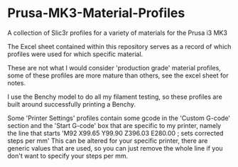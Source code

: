 # Prusa-MK3-Material-Profiles
A collection of Slic3r profiles for a variety of materials for the Prusa i3 MK3

The Excel sheet contained within this repository serves as a record of which profiles were used for which specific material. 

These are not what I would consider 'production grade' material profiles, some of these profiles are more mature than others, see the excel sheet for notes. 

I use the Benchy model to do all my filament testing, so these profiles are built around successfully printing a Benchy.

Some 'Printer Settings' profiles contain some gcode in the 'Custom G-code' section and the 'Start G-code' box that are specific to my printer, namely the line that starts 'M92 X99.65 Y99.90 Z396.03 E280.00 ; sets corrected steps per mm' This can be altered for your specific printer, there are generic values that are used, so you can just remove the whole line if you don't want to specify your steps per mm. 
